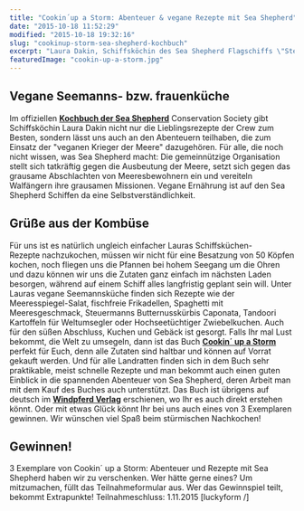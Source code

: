 ```yaml
---
title: "Cookin´up a Storm: Abenteuer & vegane Rezepte mit Sea Shepherd"
date: "2015-10-18 11:52:29"
modified: "2015-10-18 19:32:16"
slug: "cookinup-storm-sea-shepherd-kochbuch"
excerpt: "Laura Dakin, Schiffsköchin des Sea Shepherd Flagschiffs \"Steve Irving\", gibt hier die 80 Lieblingsrezepte der Besatzung zum Besten! 3 Exemplare könnt Ihr gewinnen!"
featuredImage: "cookin-up-a-storm.jpg"
---
```


## Vegane Seemanns- bzw. frauenküche

Im offiziellen **[Kochbuch der Sea Shepherd](http://www.windpferd.de/cookin-up-a-storm.html)** Conservation Society gibt Schiffsköchin Laura Dakin nicht nur die Lieblingsrezepte der Crew zum Besten, sondern lässt uns auch an den Abenteuern teilhaben, die zum Einsatz der "veganen Krieger der Meere" dazugehören. Für alle, die noch nicht wissen, was Sea Shepherd macht: Die gemeinnützige Organisation stellt sich tatkräftig gegen die Ausbeutung der Meere, setzt sich gegen das grausame Abschlachten von Meeresbewohnern ein und vereiteln Walfängern ihre grausamen Missionen. Vegane Ernährung ist auf den Sea Shepherd Schiffen da eine Selbstverständlichkeit.

## Grüße aus der Kombüse

Für uns ist es natürlich ungleich einfacher Lauras Schiffsküchen-Rezepte nachzukochen, müssen wir nicht für eine Besatzung von 50 Köpfen kochen, noch fliegen uns die Pfannen bei hohem Seegang um die Ohren und dazu können wir uns die Zutaten ganz einfach im nächsten Laden besorgen, während auf einem Schiff alles langfristig geplant sein will. Unter Lauras vegane Seemannsküche finden sich Rezepte wie der Meeresspiegel-Salat, fischfreie Frikadellen, Spaghetti mit Meeresgeschmack, Steuermanns Butternusskürbis Caponata, Tandoori Kartoffeln für Weltumsegler oder Hochseetüchtiger Zwiebelkuchen. Auch für den süßen Abschluss, Kuchen und Gebäck ist gesorgt. Falls Ihr mal Lust bekommt, die Welt zu umsegeln, dann ist das Buch **[Cookin´ up a Storm](http://www.windpferd.de/cookin-up-a-storm.html)** perfekt für Euch, denn alle Zutaten sind haltbar und können auf Vorrat gekauft werden. Und für alle Landratten finden sich in dem Buch sehr praktikable, meist schnelle Rezepte und man bekommt auch einen guten Einblick in die spannenden Abenteuer von Sea Shepherd, deren Arbeit man mit dem Kauf des Buches auch unterstützt. Das Buch ist übrigens auf deutsch im **[Windpferd Verlag](http://www.windpferd.de/cookin-up-a-storm.html)** erschienen, wo Ihr es auch direkt erstehen könnt. Oder mit etwas Glück könnt Ihr bei uns auch eines von 3 Exemplaren gewinnen. Wir wünschen viel Spaß beim stürmischen Nachkochen!

## Gewinnen!

3 Exemplare von Cookin´ up a Storm: Abenteuer und Rezepte mit Sea Shepherd haben wir zu verschenken. Wer hätte gerne eines? Um mitzumachen, füllt das Teilnahmeformular aus. Wer das Gewinnspiel teilt, bekommt Extrapunkte! Teilnahmeschluss: 1.11.2015 \[luckyform /\]